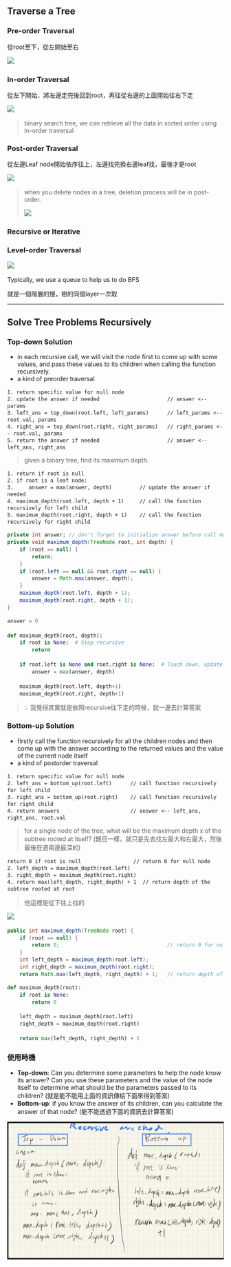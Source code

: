 ## Traverse a Tree

### Pre-order Traversal

從root至下，從左開始至右

![](https://i.imgur.com/tY0l9tg.png)

### In-order Traversal

從左下開始，將左邊走完後回到root，再往從右邊的上面開始往右下走

![](https://i.imgur.com/gvJi0sE.png)

> binary search tree, we can retrieve all the data in sorted order using in-order traversal
> 

### Post-order Traversal

從左邊Leaf node開始依序往上，左邊找完換右邊leaf找，最後才是root

![](https://i.imgur.com/l2unGYl.png)

> when you delete nodes in a tree, deletion process will be in post-order.
> 
> 
> ![](https://i.imgur.com/qRq6ftj.png)
> 

### Recursive or Iterative

### Level-order Traversal

![](https://i.imgur.com/0VsMUHg.png)

Typically, we use a queue to help us to do BFS

就是一個階層的搜，樹的同個layer一次取

---

## Solve Tree Problems Recursively

### Top-down Solution

- in each recursive call, we will visit the node first to come up with some values, and pass these values to its children when calling the function recursively.
- a kind of preorder traversal

```
1. return specific value for null node
2. update the answer if needed                      // answer <-- params
3. left_ans = top_down(root.left, left_params)      // left_params <-- root.val, params
4. right_ans = top_down(root.right, right_params)   // right_params <-- root.val, params
5. return the answer if needed                      // answer <-- left_ans, right_ans

```

> given a binary tree, find its maximum depth.
> 

```
1. return if root is null
2. if root is a leaf node:
3.     answer = max(answer, depth)         // update the answer if needed
4. maximum_depth(root.left, depth + 1)     // call the function recursively for left child
5. maximum_depth(root.right, depth + 1)    // call the function recursively for right child

```

```java
private int answer; // don't forget to initialize answer before call maximum_depth
private void maximum_depth(TreeNode root, int depth) {
    if (root == null) {
        return;
    }
    if (root.left == null && root.right == null) {
        answer = Math.max(answer, depth);
    }
    maximum_depth(root.left, depth + 1);
    maximum_depth(root.right, depth + 1);
}
```

```python
answer = 0 

def maximum_depth(root, depth):
	if root is None:  # Stop recursive
		return

	if root.left is None and root.right is None:  # Touch down, update answer
		answer = max(answer, depth)

	maximum_depth(root.left, depth+1)
	maximum_depth(root.right, depth+1)
```

>💡 我覺得其實就是依照recursive往下走的時候，就一邊去計算答案

### Bottom-up Solution

- firstly call the function recursively for all the children nodes and then come up with the answer according to the returned values and the value of the current node itself
- a kind of postorder traversal

```
1. return specific value for null node
2. left_ans = bottom_up(root.left)      // call function recursively for left child
3. right_ans = bottom_up(root.right)    // call function recursively for right child
4. return answers                       // answer <-- left_ans, right_ans, root.val

```

> for a single node of the tree, what will be the maximum depth x of the subtree rooted at itself? (題目一樣，就只是先去找左最大和右最大，然後最後在選兩邊最深的)
> 

```
return 0 if root is null                 // return 0 for null node
2. left_depth = maximum_depth(root.left)
3. right_depth = maximum_depth(root.right)
4. return max(left_depth, right_depth) + 1  // return depth of the subtree rooted at root

```


> 他這裡是從下往上找的


![](https://i.imgur.com/ELQTmZS.png)

```java
public int maximum_depth(TreeNode root) {
    if (root == null) {
        return 0;                                   // return 0 for null node
    }
    int left_depth = maximum_depth(root.left);
    int right_depth = maximum_depth(root.right);
    return Math.max(left_depth, right_depth) + 1;   // return depth of the subtree rooted at root

```

```python
def maximum_depth(root):
	if root is None:
		return 0

	left_depth = maximum_depth(root.left)
	right_depth = maximum_depth(root.right)

	return max(left_depth, right_depth) + 1
```

### 使用時機

- **Top-down**:
Can you determine some parameters to help the node know its answer? Can you use these parameters and the value of the node itself to determine what should be the parameters passed to its children?
(就是能不能用上面的資訊傳給下面來得到答案)
- **Bottom-up**:
if you know the answer of its children, can you calculate the answer of that node?
(能不能透過下面的資訊去計算答案)

![alt text](image.png)